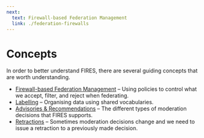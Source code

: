 ```yaml
---
next:
  text: Firewall-based Federation Management
  link: ./federation-firewalls
---
```


# Concepts

In order to better understand FIRES, there are several guiding concepts that are worth understanding.

- [Firewall-based Federation Management](./federation-firewalls) – Using policies to control what we accept, filter, and reject when federating.
- [Labelling](./labels) – Organising data using shared vocabularies.
- [Advisories & Recommendations](./advisories-and-recommendations) – The different types of moderation decisions that FIRES supports.
- [Retractions](./retractions) – Sometimes moderation decisions change and we need to issue a retraction to a previously made decision.
